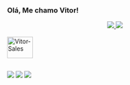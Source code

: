 ### Olá, Me chamo Vitor!

<div align="center">
  <a href="https://github.com/vitormavancini">
  <img widht="48%" src="https://github-readme-stats.vercel.app/api?username=vitormavancini&show_icons=true&theme=dracula&include_all_commits=true&count_private=true"/>
  <img widht="48%" src="https://github-readme-stats.vercel.app/api/top-langs/?username=vitormavancini&layout=compact&langs_count=7&theme=dracula"/>
</div>
  
<div style="display: inline_block"><br>
  <img align="center" alt="Vitor-Sales" height="50" width="60" src="https://cdn.jsdelivr.net/gh/devicons/devicon/icons/salesforce/salesforce-original.svg">
</div> 
  
 ##
  
<div> 
  <a href="https://instagram.com/vitormavancini" target="_blank"><img src="https://img.shields.io/badge/-Instagram-%23E4405F?style=for-the-badge&logo=instagram&logoColor=white" target="_blank"></a> 
  <a href="https://www.linkedin.com/in/vitorlmavancini/" target="_blank"><img src="https://img.shields.io/badge/-LinkedIn-%230077B5?style=for-the-badge&logo=linkedin&logoColor=white" target="_blank"></a> 
  <a href="https://trailblazer.me/id/vavancini" target="_blank"><img src="https://profile.ui.trailhead.com/images/trailblazer-me.svg" target="_blank"></a>
</div>

